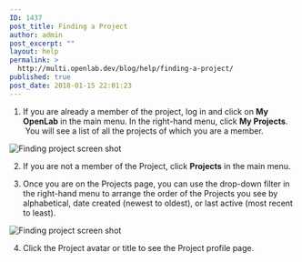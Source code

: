 ```yaml
---
ID: 1437
post_title: Finding a Project
author: admin
post_excerpt: ""
layout: help
permalink: >
  http://multi.openlab.dev/blog/help/finding-a-project/
published: true
post_date: 2018-01-15 22:01:23
---
```

1. If you are already a member of the project, log in and click on <strong>My OpenLab</strong> in the main menu. In the right-hand menu, click <strong>My Projects</strong>.  You will see a list of all the projects of which you are a member.

<img class="alignnone wp-image-36503 size-full" src="https://openlab.citytech.cuny.edu/wp-content/uploads/2012/09/Finding_project_1_V2.png" sizes="(max-width: 1200px) 100vw, 1200px" srcset="https://openlab.citytech.cuny.edu/wp-content/uploads/2012/09/Finding_project_1_V2.png 1200w, https://openlab.citytech.cuny.edu/wp-content/uploads/2012/09/Finding_project_1_V2-300x158.png 300w, https://openlab.citytech.cuny.edu/wp-content/uploads/2012/09/Finding_project_1_V2-1024x539.png 1024w, https://openlab.citytech.cuny.edu/wp-content/uploads/2012/09/Finding_project_1_V2-32x17.png 32w" alt="Finding project screen shot" />

2. If you are not a member of the Project, click <strong>Projects</strong> in the main menu.

3. Once you are on the Projects page, you can use the drop-down filter in the right-hand menu to arrange the order of the Projects you see by alphabetical, date created (newest to oldest), or last active (most recent to least).

<img class="alignnone wp-image-36504 size-full" src="https://openlab.citytech.cuny.edu/wp-content/uploads/2012/09/Finding_project_2_V2.png" sizes="(max-width: 1200px) 100vw, 1200px" srcset="https://openlab.citytech.cuny.edu/wp-content/uploads/2012/09/Finding_project_2_V2.png 1200w, https://openlab.citytech.cuny.edu/wp-content/uploads/2012/09/Finding_project_2_V2-300x158.png 300w, https://openlab.citytech.cuny.edu/wp-content/uploads/2012/09/Finding_project_2_V2-1024x539.png 1024w, https://openlab.citytech.cuny.edu/wp-content/uploads/2012/09/Finding_project_2_V2-32x17.png 32w" alt="Finding project screen shot" />

4. Click the Project avatar or title to see the Project profile page.